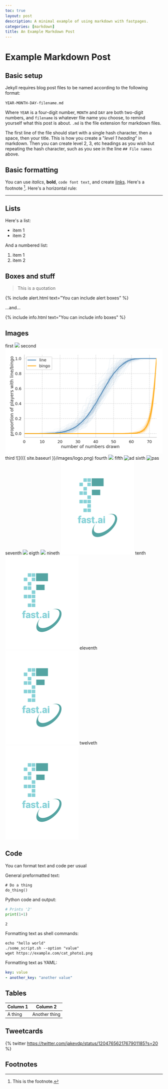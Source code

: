 ```yaml
---
toc: true
layout: post
description: A minimal example of using markdown with fastpages.
categories: [markdown]
title: An Example Markdown Post
---
```

# Example Markdown Post

## Basic setup

Jekyll requires blog post files to be named according to the following format:

`YEAR-MONTH-DAY-filename.md`

Where `YEAR` is a four-digit number, `MONTH` and `DAY` are both two-digit numbers, and `filename` is whatever file name you choose, to remind yourself what this post is about. `.md` is the file extension for markdown files.

The first line of the file should start with a single hash character, then a space, then your title. This is how you create a "*level 1 heading*" in markdown. Then you can create level 2, 3, etc headings as you wish but repeating the hash character, such as you see in the line `## File names` above.

## Basic formatting

You can use *italics*, **bold**, `code font text`, and create [links](https://www.markdownguide.org/cheat-sheet/). Here's a footnote [^1]. Here's a horizontal rule:

---

## Lists

Here's a list:

- item 1
- item 2

And a numbered list:

1. item 1
1. item 2

## Boxes and stuff

> This is a quotation

{% include alert.html text="You can include alert boxes" %}

...and...

{% include info.html text="You can include info boxes" %}

## Images

first
![](https://github.com/fastai/fastpages/blob/master/images/logo.png)
second
![](https://github.com/fabridamicelli/bingo_percolation/blob/master/images/lines_and_bingos.png)
third
![]({{ site.baseurl }}/images/logo.png)
fourth
![](github.com/fastai/fastpages/blob/master/images/logo.png)
fifth
![ad](https://github.com/fastai/fastpages/blob/master/images/logo.png)
sixth
![pas](github.com/fabridamicelli/bingo_percolation/blob/master/images/lines_and_bingos.png)
seventh
![](https://github.com/fastai/fastpages/blob/master/images/logo.png)
eigth
![](github.com/fabridamicelli/bingo_percolation/blob/master/images/lines_and_bingos.png)
nineth
![](../images/logo.png)
tenth
![](./images/logo.png)
eleventh
![](/images/logo.png)
twelveth
![](images/logo.png)

## Code

You can format text and code per usual 

General preformatted text:

    # Do a thing
    do_thing()

Python code and output:

```python
# Prints '2'
print(1+1)
```

    2

Formatting text as shell commands:

```shell
echo "hello world"
./some_script.sh --option "value"
wget https://example.com/cat_photo1.png
```

Formatting text as YAML:

```yaml
key: value
- another_key: "another value"
```


## Tables

| Column 1 | Column 2 |
|-|-|
| A thing | Another thing |


## Tweetcards

{% twitter https://twitter.com/jakevdp/status/1204765621767901185?s=20 %}


## Footnotes



[^1]: This is the footnote.


